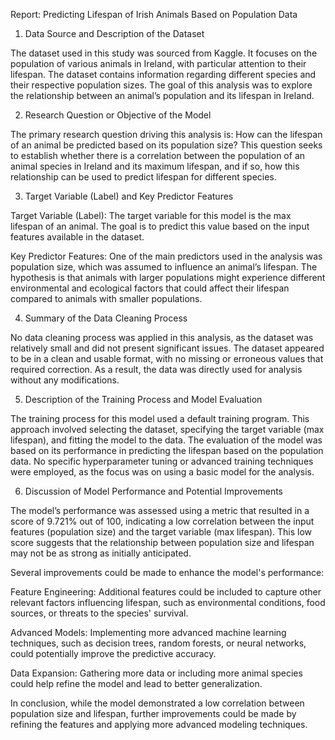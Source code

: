 Report: Predicting Lifespan of Irish Animals Based on Population Data

1. Data Source and Description of the Dataset

The dataset used in this study was sourced from Kaggle. It focuses on the population of various animals in Ireland, with particular attention to their lifespan. The dataset contains information regarding different species and their respective population sizes. The goal of this analysis was to explore the relationship between an animal’s population and its lifespan in Ireland.

2. Research Question or Objective of the Model

The primary research question driving this analysis is: How can the lifespan of an animal be predicted based on its population size? This question seeks to establish whether there is a correlation between the population of an animal species in Ireland and its maximum lifespan, and if so, how this relationship can be used to predict lifespan for different species.

3. Target Variable (Label) and Key Predictor Features

Target Variable (Label): The target variable for this model is the max lifespan of an animal. The goal is to predict this value based on the input features available in the dataset.

Key Predictor Features: One of the main predictors used in the analysis was population size, which was assumed to influence an animal’s lifespan. The hypothesis is that animals with larger populations might experience different environmental and ecological factors that could affect their lifespan compared to animals with smaller populations.

4. Summary of the Data Cleaning Process

No data cleaning process was applied in this analysis, as the dataset was relatively small and did not present significant issues. The dataset appeared to be in a clean and usable format, with no missing or erroneous values that required correction. As a result, the data was directly used for analysis without any modifications.

5. Description of the Training Process and Model Evaluation

The training process for this model used a default training program. This approach involved selecting the dataset, specifying the target variable (max lifespan), and fitting the model to the data. The evaluation of the model was based on its performance in predicting the lifespan based on the population data. No specific hyperparameter tuning or advanced training techniques were employed, as the focus was on using a basic model for the analysis.

6. Discussion of Model Performance and Potential Improvements

The model’s performance was assessed using a metric that resulted in a score of 9.721% out of 100, indicating a low correlation between the input features (population size) and the target variable (max lifespan). This low score suggests that the relationship between population size and lifespan may not be as strong as initially anticipated.

Several improvements could be made to enhance the model's performance:

Feature Engineering: Additional features could be included to capture other relevant factors influencing lifespan, such as environmental conditions, food sources, or threats to the species' survival.

Advanced Models: Implementing more advanced machine learning techniques, such as decision trees, random forests, or neural networks, could potentially improve the predictive accuracy.

Data Expansion: Gathering more data or including more animal species could help refine the model and lead to better generalization.

In conclusion, while the model demonstrated a low correlation between population size and lifespan, further improvements could be made by refining the features and applying more advanced modeling techniques.



